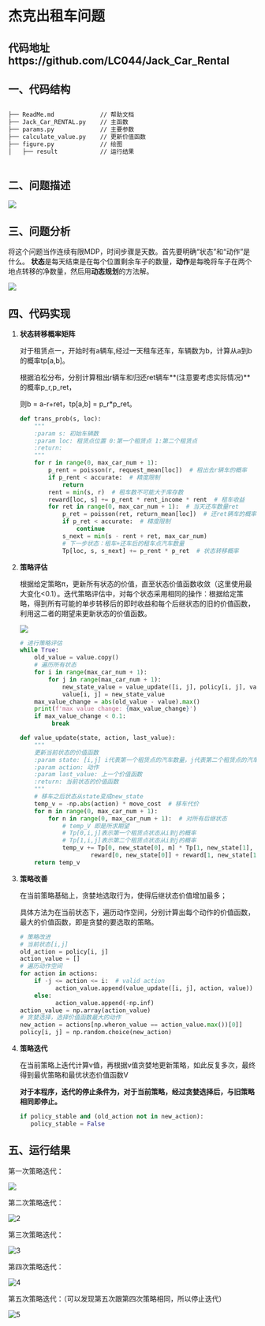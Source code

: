 # 杰克出租车问题
## 代码地址https://github.com/LC044/Jack_Car_Rental
## 一、代码结构

```bash

├── ReadMe.md             // 帮助文档  
├── Jack_Car_RENTAL.py    // 主函数 
├── params.py             // 主要参数  
├── calculate_value.py    // 更新价值函数  
├── figure.py             // 绘图  
│   ├── result            // 运行结果
    
```

## 二、问题描述

![](https://gitee.com/shuaikang-zhou/pic-go/raw/master/img/20221014215957.png)

## 三、问题分析

将这个问题当作连续有限MDP，时间步骤是天数。首先要明确“状态”和“动作”是什么。 **状态**是每天结束是在每个位置剩余车子的数量，**动作**是每晚将车子在两个地点转移的净数量，然后用**动态规划**的方法解。

![](https://gitee.com/shuaikang-zhou/pic-go/raw/master/img/20221014220102.png)

## 四、代码实现

1. **状态转移概率矩阵**

   对于租赁点一，开始时有a辆车,经过一天租车还车，车辆数为b，计算从a到b的概率tp[a,b]。

   根据泊松分布，分别计算租出r辆车和归还ret辆车**(注意要考虑实际情况)**的概率p_r,p_ret，

   则b = a-r+ret，tp[a,b] = p_r*p_ret。

   ```Python
   def trans_prob(s, loc):
       """
       :param s: 初始车辆数
       :param loc: 租赁点位置 0:第一个租赁点 1:第二个租赁点
       :return:
       """
       for r in range(0, max_car_num + 1):  
           p_rent = poisson(r, request_mean[loc])  # 租出去r辆车的概率
           if p_rent < accurate:  # 精度限制
               return
           rent = min(s, r)  # 租车数不可能大于库存数
           reward[loc, s] += p_rent * rent_income * rent  # 租车收益
           for ret in range(0, max_car_num + 1):  # 当天还车数量ret
               p_ret = poisson(ret, return_mean[loc])  # 还ret辆车的概率
               if p_ret < accurate:  # 精度限制
                   continue
               s_next = min(s - rent + ret, max_car_num)  
               # 下一步状态：租车+还车后的租车点汽车数量
               Tp[loc, s, s_next] += p_rent * p_ret  # 状态转移概率
   ```

2. **策略评估**

   根据给定策略π，更新所有状态的价值，直至状态价值函数收敛（这里使用最大变化<0.1）。迭代策略评估中，对每个状态采用相同的操作：根据给定策略，得到所有可能的单步转移后的即时收益和每个后继状态的旧的价值函数，利用这二者的期望来更新状态的价值函数。

   ![](https://gitee.com/shuaikang-zhou/pic-go/raw/master/img/20221014224014.png)

   ```Python
   # 进行策略评估
   while True:
       old_value = value.copy()
       # 遍历所有状态
       for i in range(max_car_num + 1):
           for j in range(max_car_num + 1):
               new_state_value = value_update([i, j], policy[i, j], value)
               value[i, j] = new_state_value
       max_value_change = abs(old_value - value).max()
       print(f'max value change: {max_value_change}')
       if max_value_change < 0.1:
            break
   ```
   
   ```Python
   def value_update(state, action, last_value):
       """
       更新当前状态的价值函数
       :param state: [i,j] i代表第一个租赁点的汽车数量，j代表第二个租赁点的汽车数量
       :param action: 动作
       :param last_value: 上一个价值函数
       :return: 当前状态的价值函数
       """
       # 移车之后状态从state变成new_state
       temp_v = -np.abs(action) * move_cost  # 移车代价
       for m in range(0, max_car_num + 1):
           for n in range(0, max_car_num + 1):  # 对所有后继状态
               # temp_V 即是所求期望
               # Tp[0,i,j]表示第一个租赁点状态从i到j的概率
               # Tp[1,i,j]表示第二个租赁点状态从i到j的概率
               temp_v += Tp[0, new_state[0], m] * Tp[1, new_state[1], n] * (
                       reward[0, new_state[0]] + reward[1, new_state[1]] + discount * last_value[m, n])
       return temp_v
   ```
   
3. **策略改善**

   在当前策略基础上，贪婪地选取行为，使得后继状态价值增加最多；

   具体方法为在当前状态下，遍历动作空间，分别计算出每个动作的价值函数，最大的价值函数，即是贪婪的要选取的策略。

   ```Python
   # 策略改进
   # 当前状态[i,j]
   old_action = policy[i, j]
   action_value = []
   # 遍历动作空间
   for action in actions:
       if -j <= action <= i:  # valid action
             action_value.append(value_update([i, j], action, value))
       else:
             action_value.append(-np.inf)
   action_value = np.array(action_value)
   # 贪婪选择，选择价值函数最大的动作
   new_action = actions[np.wheron_value == action_value.max())[0]]
   policy[i, j] = np.random.choice(new_action)
   ```
   
4. **策略迭代**

   在当前策略上迭代计算v值，再根据v值贪婪地更新策略，如此反复多次，最终得到最优策略和最优状态价值函数V

   **对于本程序，迭代的停止条件为，对于当前策略，经过贪婪选择后，与旧策略相同即停止。**

   ```Python
   if policy_stable and (old_action not in new_action):
      policy_stable = False
   ```

   

## 五、运行结果

第一次策略迭代：

![](https://gitee.com/shuaikang-zhou/pic-go/raw/master/img/1.png)

第二次策略迭代：

![2](https://gitee.com/shuaikang-zhou/pic-go/raw/master/img/2.png)

第三次策略迭代：

![3](https://gitee.com/shuaikang-zhou/pic-go/raw/master/img/3.png)

第四次策略迭代：

![4](https://gitee.com/shuaikang-zhou/pic-go/raw/master/img/4.png)

第五次策略迭代：（可以发现第五次跟第四次策略相同，所以停止迭代）

![5](https://gitee.com/shuaikang-zhou/pic-go/raw/master/img/5.png)